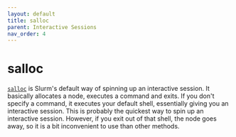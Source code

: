```yaml
---
layout: default
title: salloc
parent: Interactive Sessions
nav_order: 4
---
```


# salloc

[`salloc`](https://slurm.schedmd.com/salloc.html) is Slurm's default way of spinning up an interactive session. It basically allocates a node, executes a command and exits. If you don't specify a command, it executes your default shell, essentially giving you an interactive session. This is probably the quickest way to spin up an interactive session. However, if you exit out of that shell, the node goes away, so it is a bit inconvenient to use than other methods.
